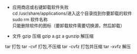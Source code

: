 - 应用商店或右键卸载软件失败  
  cd /usr/share/applications/进入这个目录找到你要卸载的软件  
  sudo rm 软件名称  
  只能删除软件的图标（要卸载软件需要切换源，然后卸载）  

- 文件
gzip 压缩   gzip a.gz a
gunzip 解压缩

tar 打包
tar -cvf 打包,不压缩
tar -cvfz 打包并压缩
tar -xvfz 解压


